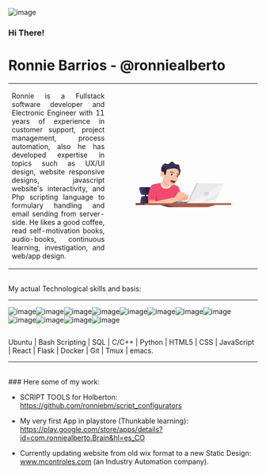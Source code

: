 <img width="50px" src="https://raw.githubusercontent.com/MartinHeinz/MartinHeinz/master/wave.gif" alt="image"> <h3>Hi There!<h3>

# Ronnie Barrios - @ronniealberto

<table align="center">
  <tbody>
        <tr>
            <td align="left" width="40%">
                <p align="justify">Ronnie is a Fullstack software developer and Electronic Engineer with 11 years of experience in customer support, project management, process automation, also he has developed expertise in topics such as UX/UI design, website responsive designs, javascript website's interactivity, and Php scripting language to formulary handling and email sending from server-side. He likes a good coffee, read self-motivation books, audio-books, continuous learning, investigation, and web/app design.</p>
            </td>
            <td align="center" width="60%">
                <img width="120%" src="https://github.com/ronniebm/ronniebm/blob/master/img/animated04.gif" alt="image">
            </td>
        </tr>
    </tbody>
</table>


<br>
My actual Technological skills and basis:

---
<table>
<tbody>
    <tr>
        <tc><img width="50px" src="https://image.winudf.com/v2/image1/Y29tLnJlYWN0aWNvbnNfaWNvbl8xNTkzNjM2ODQwXzA3NA/icon.png?w=170&fakeurl=1" alt="image"></tc>
        <tc><img width="48px" src="https://cdn.iconscout.com/icon/free/png-512/node-js-1174925.png" alt="image"></tc>
        <tc><img width="48px" src="https://image.flaticon.com/icons/png/512/377/377272.png" alt="image"></tc>
        <tc><img width="48px" src="https://icons.iconarchive.com/icons/martz90/circle/512/ubuntu-icon.png" alt="image"></tc>
        <tc><img width="46px" src="https://upload-icon.s3.us-east-2.amazonaws.com/uploads/icons/png/8804286661557996995-512.png" alt="image"></tc>
        <tc><img width="46px" src="https://cdn4.iconfinder.com/data/icons/iconsimple-programming/512/css-512.png" alt="image"></tc>
        <tc><img width="48px" src="https://icon-library.com/images/javascript-icon-png/javascript-icon-png-23.jpg" alt="image"></tc>
        <tc><img width="50px" src="https://cdn3.iconfinder.com/data/icons/logos-and-brands-adobe/512/267_Python-512.png" alt="image"></tc>
        <tc><img width="53px" src="https://cdn.iconscout.com/icon/free/png-512/c-programming-569564.png" alt="image"></tc>
        <tc><img width="50px" src="https://www.shareicon.net/data/2016/07/10/119368_app_512x512.png" alt="image"></tc>
        <tc><img width="52px" src="https://upload.wikimedia.org/wikipedia/commons/thumb/3/3f/Git_icon.svg/1024px-Git_icon.svg.png" alt="image"></tc>
        <tc><img width="50px" src="https://image.flaticon.com/icons/png/512/906/906324.png" alt="image"></tc>
    </tr>
</tbody>
</table>
Ubuntu | Bash Scripting | SQL | C/C++ | Python | HTML5 | CSS | JavaScript | React | Flask | Docker | Git | Tmux | emacs.
<br>    

---
<br>
### Here some of my work:

- SCRIPT TOOLS for Holberton:  
   https://github.com/ronniebm/script_configurators

- My very first App in playstore (Thunkable learning):  
   https://play.google.com/store/apps/details?id=com.ronniealberto.Brain&hl=es_CO

- Currently updating website from old wix format to a new Static Design:  
   www.mcontroles.com (an Industry Automation company).

<!--
**ronniebm/ronniebm** is a ✨ _special_ ✨ repository because its `README.md` (this file) appears on your GitHub profile.

<img src="https://github.com/ronniebm/ronniebm/blob/master/img/animated04.gif" alt="image">

Here are some ideas to get you started:

- 🔭 I’m currently working on ...
- 🌱 I’m currently learning ...
- 👯 I’m looking to collaborate on ...
- 🤔 I’m looking for help with ...
- 💬 Ask me about ...
- 📫 How to reach me: ...
- 😄 Pronouns: ...
- ⚡ Fun fact: ...
-->
